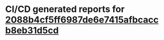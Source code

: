# CI/CD generated reports for [2088b4cf5ff6987de6e7415afbcaccb8eb31d5cd](https://github.com/hydephp/develop/commit/2088b4cf5ff6987de6e7415afbcaccb8eb31d5cd)
